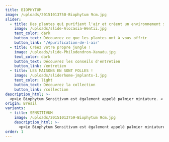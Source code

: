 ```yaml
---
title: BIOPHYTUM
image: /uploads/20151013750-Biophytum 9cm.jpg
slider:
  - title: Des plantes qui purifient l'air et créent un environnement sain
    image: /uploads/slide-Alocasia-Wentii.jpg
    text_color: dark
    button_text: Découvrez ce que les plantes ont à vous offrir
    button_link: '/#purification-de-l-air'
  - title: Créez votre propre jungle !
    image: /uploads/slide-Philodendron-Xanadu.jpg
    text_color: dark
    button_text: Découvrez les conseils d'entretien
    button_link: /entretien
  - title: LES MAISONS EN SONT FOLLES !
    image: /uploads/sliderhome-jmplants-1.jpg
    text_color: light
    button_text: Découvrez la collection
    button_link: /collection
description_html: >-
  <p>Le Biophytum Sensitivum est également appelé palmier miniature. « Sensitivum » renvoie à une caractéristique originale de la plante : effleurez les feuilles et vous les verrez bouger ! Ne vous inquiétez pas si celles-ci perdent de leur vigueur le soir venu : c'est tout à fait normal. Dans la culture orientale, la plante est appréciée pour ses vertus médicinales.</p>
origin: Brésil
variants:
  - title: SENSITIVUM
    image: /uploads/20151013759-Biophytum 9cm.jpg
    description_html: >-
      <p>Le Biophytum Sensitivum est également appelé palmier miniature. « Sensitivum » renvoie à une caractéristique originale de la plante : effleurez les feuilles et vous les verrez bouger ! Ne vous inquiétez pas si celles-ci perdent de leur vigueur le soir venu : c'est tout à fait normal. Dans la culture orientale, la plante est appréciée pour ses vertus médicinales.</p>
order: 1
---
```



